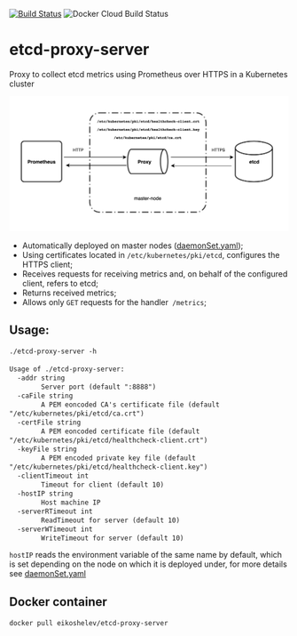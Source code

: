 [![Build Status](https://travis-ci.org/eikoshelev/etcd-proxy-server.svg?branch=master)](https://travis-ci.org/eikoshelev/etcd-proxy-server)
![Docker Cloud Build Status](https://img.shields.io/docker/cloud/build/eikoshelev/etcd-proxy-server)

# etcd-proxy-server

Proxy to collect etcd metrics using Prometheus over HTTPS in a Kubernetes cluster

![alt text](assets/scheme.png)

* Automatically deployed on master nodes ([daemonSet.yaml](manifests/daemonSet.yaml));
* Using certificates located in `/etc/kubernetes/pki/etcd`, configures the HTTPS client;
* Receives requests for receiving metrics and, on behalf of the configured client, refers to etcd;
* Returns received metrics;
* Allows only `GET` requests for the handler` /metrics`;

## Usage:

```
./etcd-proxy-server -h

Usage of ./etcd-proxy-server:
  -addr string
    	Server port (default ":8888")
  -caFile string
    	A PEM eoncoded CA's certificate file (default "/etc/kubernetes/pki/etcd/ca.crt")
  -certFile string
    	A PEM eoncoded certificate file (default "/etc/kubernetes/pki/etcd/healthcheck-client.crt")
  -keyFile string
    	A PEM encoded private key file (default "/etc/kubernetes/pki/etcd/healthcheck-client.key")
  -clientTimeout int
    	Timeout for client (default 10)
  -hostIP string
    	Host machine IP
  -serverRTimeout int
    	ReadTimeout for server (default 10)
  -serverWTimeout int
    	WriteTimeout for server (default 10)
```
  
`hostIP` reads the environment variable of the same name by default, which is set depending on the node on which it is deployed under, for more details see [daemonSet.yaml](manifests/daemonSet.yaml#L61)

## Docker container
```
docker pull eikoshelev/etcd-proxy-server
```
